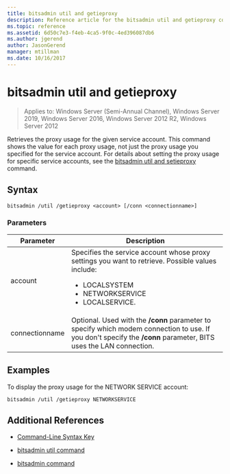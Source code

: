 ```yaml
---
title: bitsadmin util and getieproxy
description: Reference article for the bitsadmin util and getieproxy command, which retrieves the proxy usage for the given service account.
ms.topic: reference
ms.assetid: 6d50c7e3-f4eb-4ca5-9f0c-4ed396087db6
ms.author: jgerend
author: JasonGerend
manager: mtillman
ms.date: 10/16/2017
---
```

# bitsadmin util and getieproxy

> Applies to: Windows Server (Semi-Annual Channel), Windows Server 2019, Windows Server 2016, Windows Server 2012 R2, Windows Server 2012

Retrieves the proxy usage for the given service account. This command shows the value for each proxy usage, not just the proxy usage you specified for the service account. For details about setting the proxy usage for specific service accounts, see the [bitsadmin util and setieproxy](bitsadmin-util-and-setieproxy.md) command.

## Syntax

```
bitsadmin /util /getieproxy <account> [/conn <connectionname>]
```

### Parameters

| Parameter | Description |
| --------- | ---------- |
| account | Specifies the service account whose proxy settings you want to retrieve. Possible values include:<ul><li>LOCALSYSTEM</li><li>   NETWORKSERVICE</li><li>LOCALSERVICE.</li></ul> |
| connectionname | Optional. Used with the **/conn** parameter to specify which modem connection to use. If you don't specify the **/conn** parameter, BITS uses the LAN connection. |

## Examples

To display the proxy usage for the NETWORK SERVICE account:

```
bitsadmin /util /getieproxy NETWORKSERVICE
```

## Additional References

- [Command-Line Syntax Key](command-line-syntax-key.md)

- [bitsadmin util command](bitsadmin-util.md)

- [bitsadmin command](bitsadmin.md)
